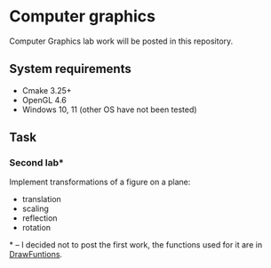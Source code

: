 # Computer graphics
Computer Graphics lab work will be posted in this repository.

## System requirements
- Cmake 3.25+
- OpenGL 4.6
- Windows 10, 11 (other OS have not been tested)

## Task
### Second lab*
Implement transformations of a figure on a plane:
- translation
- scaling
- reflection
- rotation

\* – I decided not to post the first work, the functions used for it are in [DrawFuntions](https://github.com/mako1601/Computer-graphics/blob/master/src/DrawFuntions.h).
